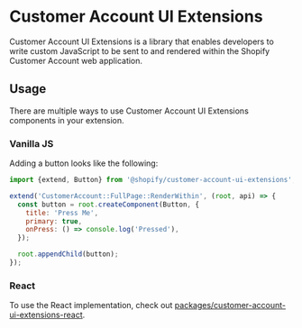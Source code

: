 # Customer Account UI Extensions

Customer Account UI Extensions is a library that enables developers to write custom JavaScript to be sent to and rendered within the Shopify Customer Account web application.

## Usage

There are multiple ways to use Customer Account UI Extensions components in your extension.

### Vanilla JS

Adding a button looks like the following:

```js
import {extend, Button} from '@shopify/customer-account-ui-extensions';

extend('CustomerAccount::FullPage::RenderWithin', (root, api) => {
  const button = root.createComponent(Button, {
    title: 'Press Me',
    primary: true,
    onPress: () => console.log('Pressed'),
  });

  root.appendChild(button);
});
```

### React

To use the React implementation, check out [packages/customer-account-ui-extensions-react](../customer-account-ui-extensions/README.md).
